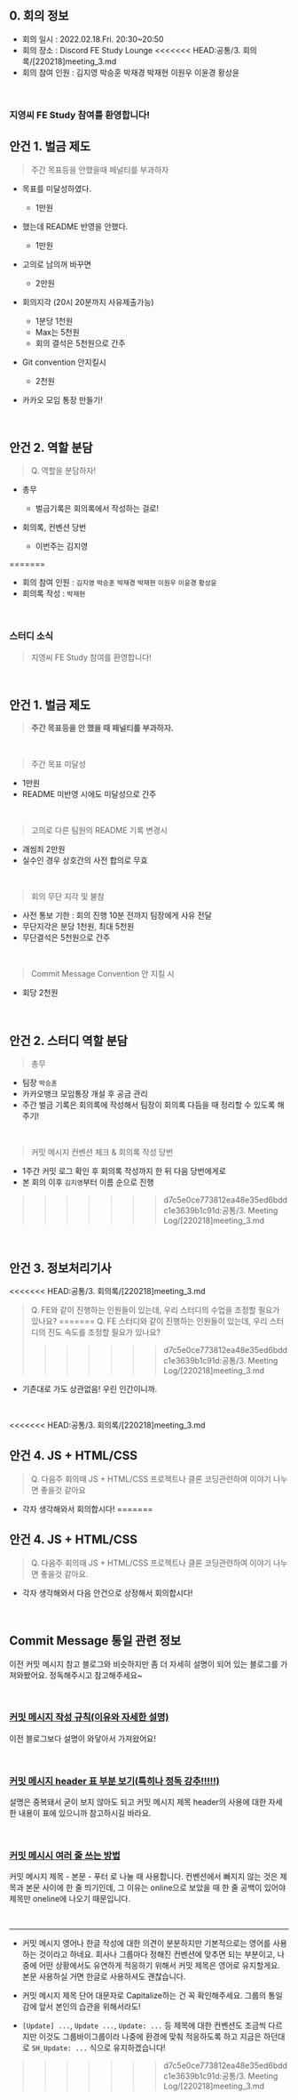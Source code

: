 ## 0. 회의 정보

- 회의 일시 : 2022.02.18.Fri. 20:30~20:50
- 회의 장소 : Discord FE Study Lounge
<<<<<<< HEAD:공통/3. 회의록/[220218]meeting_3.md
- 회의 참여 인원 : 김지영 박승훈 박재경 박재현 이원우 이윤경 황상윤

<br>



### 지영씨 FE Study 참여를 환영합니다!





## 안건 1. 벌금 제도

>  주간 목표등을 안했을때 페널티를 부과하자

- 목표를 미달성하였다.
  - 1만원

- 했는데 README 반영을 안했다.
  - 1만원

- 고의로 남의꺼 바꾸면
  - 2만원

- 회의지각 (20시 20분까지 사유제출가능)
  - 1분당 1천원
  - Max는 5천원
  - 회의 결석은 5천원으로 간주

- Git convention 안지킬시
  * 2천원

* 카카오 모임 통장 만들기!

<br>

## 안건 2. 역할 분담

> Q. 역할을 분담하자!

- 총무
  - 벌금기록은 회의록에서 작성하는 걸로!

- 회의록, 컨벤션 당번
  - 이번주는 김지영

=======
- 회의 참여 인원 : `김지영` `박승훈` `박재경` `박재현` `이원우` `이윤경` `황상윤`
- 회의록 작성 : `박재현`

<br>

### 스터디 소식

> 지영씨 FE Study 참여를 환영합니다!

<br>

## 안건 1. 벌금 제도

> **주간 목표등을 안 했을 때 패널티를 부과하자.**

<br>

> 주간 목표 미달성

- 1만원
- README 미반영 시에도 미달성으로 간주

<br>

> 고의로 다른 팀원의 README 기록 변경시

- 괘씸죄 2만원
- 실수인 경우 상호간의 사전 합의로 무효

<br>

> 회의 무단 지각 및 불참

- 사전 통보 기한 : 회의 진행 10분 전까지 팀장에게 사유 전달
- 무단지각은 분당 1천원, 최대 5천원
- 무단결석은 5천원으로 간주

<br>

> Commit Message Convention 안 지킬 시

- 회당 2천원

<br>

## 안건 2. 스터디 역할 분담

> 총무

- 팀장 `박승훈`
- 카카오뱅크 모임통장 개설 후 공금 관리
- 주간 벌금 기록은 회의록에 작성해서 팀장이 회의록 다듬을 때 정리할 수 있도록 해주기!

<br>

> 커밋 메시지 컨벤션 체크 & 회의록 작성 당번

- 1주간 커밋 로그 확인 후 회의록 작성까지 한 뒤 다음 당번에게로
- 본 회의 이후 `김지영`부터 이름 순으로 진행
>>>>>>> d7c5e0ce773812ea48e35ed6bddc1e3639b1c91d:공통/3. Meeting Log/[220218]meeting_3.md

<br>

## 안건 3. 정보처리기사

<<<<<<< HEAD:공통/3. 회의록/[220218]meeting_3.md
> Q. FE와 같이 진행하는 인원들이 있는데, 우리 스터디의 수업을 조정할 필요가 있나요?
=======
> Q. FE 스터디와 같이 진행하는 인원들이 있는데, 우리 스터디의 진도 속도를 조정할 필요가 있나요?
>>>>>>> d7c5e0ce773812ea48e35ed6bddc1e3639b1c91d:공통/3. Meeting Log/[220218]meeting_3.md

- 기존대로 가도 상관없음! 우린 인간이니까.

<br>

<<<<<<< HEAD:공통/3. 회의록/[220218]meeting_3.md


## 안건 4. JS + HTML/CSS

> Q. 다음주 회의때 JS + HTML/CSS 프로젝트나 클론 코딩관련하여 이야기 나누면 좋을것 같아요

* 각자 생각해와서 회의합시다!
=======
## 안건 4. JS + HTML/CSS

> Q. 다음주 회의때 JS + HTML/CSS 프로젝트나 클론 코딩관련하여 이야기 나누면 좋을것 같아요.

- 각자 생각해와서 다음 안건으로 상정해서 회의합시다!

<br>

## Commit Message 통일 관련 정보

이전 커밋 메시지 참고 블로그와 비슷하지만 좀 더 자세히 설명이 되어 있는 블로그를 가져와봤어요. 정독해주시고 참고해주세요~

<br>

### [커밋 메시지 작성 규칙(이유와 자세한 설명)](https://meetup.toast.com/posts/106)

이전 블로그보다 설명이 와닿아서 가져왔어요!

<br>

### [커밋 메시지 header 표 부분 보기(특히나 정독 강추!!!!!)](https://hankkuu.tistory.com/87)

설명은 중복돼서 굳이 보지 않아도 되고 커밋 메시지 제목 header의 사용에 대한 자세한 내용이 표에 있으니까 참고하시길 바라요.

<br>

### [커밋 메시시 여러 줄 쓰는 방법](https://webisfree.com/2017-02-18/git-%EC%BB%A4%EB%B0%8B-%EB%AA%85%EB%A0%B9%EC%8B%9C-%EC%97%AC%EB%9F%AC%EC%A4%84%EC%9D%84-%EC%9E%85%EB%A0%A5%ED%95%98%EB%8A%94-%EB%B0%A9%EB%B2%95)

커밋 메시지 제목 - 본문 - 푸터 로 나눌 때 사용합니다. 컨벤션에서 빠지지 않는 것은 제목과 본문 사이에 한 줄 띄기인데, 그 이유는 online으로 보았을 때 한 줄 공백이 있어야 제목만 oneline에 나오기 때문입니다.

<br>

---

- 커밋 메시지 영어나 한글 작성에 대한 의견이 분분하지만 기본적으로는 영어를 사용하는 것이라고 하네요. 회사나 그룹마다 정해진 컨벤션에 맞추면 되는 부분이고, 나중에 어떤 상황에서도 유연하게 적응하기 위해서 커밋 제목은 영어로 유지할게요. 본문 사용하실 거면 한글로 사용하셔도 괜찮습니다.

- 커밋 메시지 제목 단어 대문자로 Capitalize하는 건 꼭 확인해주세요. 그룹의 통일감에 앞서 본인의 습관을 위해서라도!

- `[Update] ...`, `Update ...`, `Update: ...` 등 제목에 대한 컨벤션도 조금씩 다르지만 이것도 그룹바이그룹이라 나중에 환경에 맞춰 적응하도록 하고 지금은 하던대로 `SH_Update: ...` 식으로 유지하겠습니다!
>>>>>>> d7c5e0ce773812ea48e35ed6bddc1e3639b1c91d:공통/3. Meeting Log/[220218]meeting_3.md
